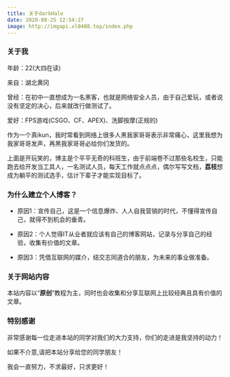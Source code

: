```yaml
---
title: 关于darkHalo
date: 2020-08-25 12:54:27
image: http://imgapi.xl0408.top/index.php
---
```


### 关于我

年龄：22(大四在读)

来自：湖北黄冈

曾经：在初中一直想成为一名黑客，也就是网络安全人员，由于自己爱玩，或者说没有坚定的决心，后来就改行做测试了。

爱好：FPS游戏(CSGO、CF、APEX)、洗脚按摩(正规的)

作为一个真ikun，我时常看到网络上很多人黑我家哥哥表示非常痛心，这里我想为我家哥哥发声，再黑我家哥哥必给你们发货的。

上面是开玩笑的，博主是个平平无奇的科班生，由于前端卷不过那些名校生，只能跑去给开发当工具人，一名测试人员，每天工作就点点点，偶尔写写文档，**荔枝**想成为躺平的测试选手，估计下辈子才能实现目标了。

### 为什么建立个人博客？

- 原因1：宣传自己，这是一个信息爆炸、人人自我营销的时代，不懂得宣传自己，就得不到机会的垂青。

- 原因2：个人觉得IT从业者就应该有自己的博客网站，记录与分享自己的经验，收集有价值的文章。


- 原因3：凭借互联网的媒介，结交志同道合的朋友，为未来的事业做准备。




### 关于网站内容

本站内容以“**原创**”教程为主，同时也会收集和分享互联网上比较经典且具有价值的文章。



### 特别感谢

非常感谢每一位走进本站的同学对我们的大力支持，你们的走进是我坚持的动力！

如果不介意,请把本站分享给您的同学朋友！

我会一直努力，不求最好，只求更好！
